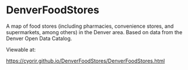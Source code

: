 # DenverFoodStores

A map of food stores (including pharmacies, convenience stores, and supermarkets, among others) in the Denver area. Based on data from the Denver Open Data Catalog.

Viewable at:

https://cyorir.github.io/DenverFoodStores/DenverFoodStores.html
